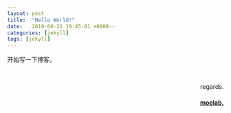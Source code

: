 ```yaml
---
layout: post
title:  "Hello World!"
date:   2019-08-21 19:45:01 +0800--
categories: [jekyll]
tags: [jekyll]  
---
```



开始写一下博客。 


<br>
<p  align="right">regards.</p>
<h4 align="right">
    <a href="https://moelab.net/">
        moelab.
    </a>
</h4>

